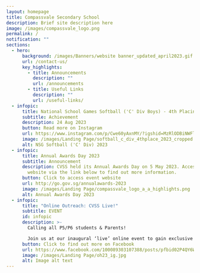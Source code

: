 ```yaml
---
layout: homepage
title: Compassvale Secondary School
description: Brief site description here
image: /images/compassvale_logo.png
permalink: /
notification: ""
sections:
  - hero:
      background: /images/Banners/website banner_updated_april2023.gif
      url: /contact-us/
      key_highlights:
        - title: Announcements
          description: ""
          url: /announcements
        - title: Useful Links
          description: ""
          url: /useful-links/
  - infopic:
      title: National School Games Softball ('C' Div Boys) - 4th Placing
      subtitle: Achievement
      description: 24 Aug 2023
      button: Read more on Instagram
      url: https://www.instagram.com/p/Cwe60yAxnMY/?igshid=MzRlODBiNWFlZA==
      image: /images/Landing Page/softball_c_div_4thplace_2023_cropped.jpeg
      alt: NSG Softball ('C' Div) 2023
  - infopic:
      title: Annual Awards Day 2023
      subtitle: Announcement
      description: CVSS held its Annual Awards Day on 5 May 2023. Access the event
        website via the link below to find out more information.
      button: Click to access event website
      url: http://go.gov.sg/annualawards-2023
      image: /images/Landing Page/compassvale_logo_a_a_highlights.png
      alt: Annual Awards Day 2023
  - infopic:
      title: "Online Outreach: CVSS Live!"
      subtitle: EVENT
      id: infopic
      description: >-
        Calling all P5/P6 students & Parents! 

        Join us at our inaugural ‘live’ online event to gain exclusive insights on the Compassvale Experience.
      button: Click to find out more on Facebook
      url: https://www.facebook.com/100089303107388/posts/pfbid02P4QY6WuGytG3oKGjXyaSZiqPdysWTSa5rxt6D2cQ9cs8xLcuCBXkoX97jS32GqbVl/?mibextid=cr9u03
      image: /images/Landing Page/oh23_ig.jpg
      alt: Image alt text
---
```

